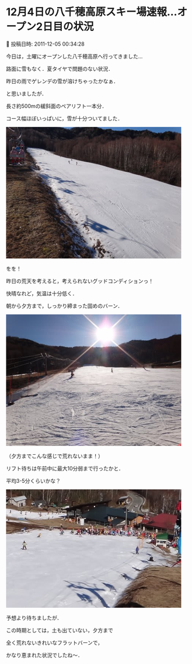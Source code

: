 # 12月4日の八千穂高原スキー場速報…オープン2日目の状況

📅 投稿日時: 2011-12-05 00:34:28

今日は，土曜にオープンした八千穂高原へ行ってきました…





路面に雪もなく．夏タイヤで問題のない状況．


昨日の雨でゲレンデの雪が溶けちゃったかなぁ．


と思いましたが．





長さ約500mの緩斜面のペアリフト一本分．


コース幅ほぼいっぱいに，雪が十分ついてました．




![a6f0548556a7496c954b11389d0ffb34.jpg](images/a6f0548556a7496c954b11389d0ffb34.jpg)




をを！


昨日の荒天を考えると，考えられないグッドコンディションっ！





快晴なれど，気温は十分低く．


朝から夕方まで，しっかり締まった固めのバーン．




![4c3bf34954b02e654ef3a8892cf6cf65.jpg](images/4c3bf34954b02e654ef3a8892cf6cf65.jpg)




（夕方までこんな感じで荒れないまま！）





リフト待ちは午前中に最大10分弱まで行ったかと．


平均3-5分くらいかな？




![9d0f7298795709c69fcefcc081dacfb7.jpg](images/9d0f7298795709c69fcefcc081dacfb7.jpg)




予想より待ちましたが．





この時期としては，土も出ていない，夕方まで


全く荒れないきれいなフラットバーンで，


かなり恵まれた状況でしたね～．
